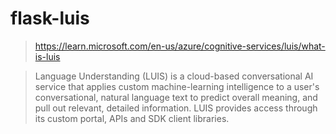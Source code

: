 # flask-luis
> https://learn.microsoft.com/en-us/azure/cognitive-services/luis/what-is-luis

> Language Understanding (LUIS) is a cloud-based conversational AI service that applies custom machine-learning intelligence to a user's conversational, natural language text to predict overall meaning, and pull out relevant, detailed information. LUIS provides access through its custom portal, APIs and SDK client libraries.
